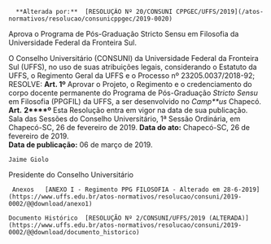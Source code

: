       **Alterada por:**  [RESOLUÇÃO Nº 20/CONSUNI CPPGEC/UFFS/2019](/atos-normativos/resolucao/consunicppgec/2019-0020) 

   Aprova o Programa de Pós-Graduação Stricto Sensu em Filosofia da Universidade Federal da Fronteira Sul.  

  O Conselho Universitário (CONSUNI) da Universidade Federal da Fronteira Sul (UFFS), no uso de suas atribuições legais, considerando o Estatuto da UFFS, o Regimento Geral da UFFS e o Processo nº 23205.0037/2018-92;   RESOLVE:   **Art. 1º** Aprovar o Projeto, o Regimento e o credenciamento do corpo docente permanente do Programa de Pós-Graduação *Stricto Sensu* em Filosofia (PPGFIL) da UFFS, a ser desenvolvido no *Camp**us* Chapecó.   **Art.** **2****º** Esta Resolução entra em vigor na data de sua publicação.   
 Sala das Sessões do Conselho Universitário, 1ª Sessão Ordinária, em Chapecó-SC, 26 de fevereiro de 2019.     **Data do ato:** Chapecó-SC, 26 de fevereiro de 2019.   
 **Data de publicação:**  06 de março de 2019. 

    Jaime Giolo   
 Presidente do Conselho Universitário 

     Anexos   [ANEXO I - Regimento PPG FILOSOFIA - Alterado em 28-6-2019](https://www.uffs.edu.br/atos-normativos/resolucao/consuni/2019-0002/@@download/anexo1)  

    Documento Histórico  [RESOLUÇÃO Nº 2/CONSUNI/UFFS/2019 (ALTERADA)](https://www.uffs.edu.br/atos-normativos/resolucao/consuni/2019-0002/@@download/documento_historico)     
      